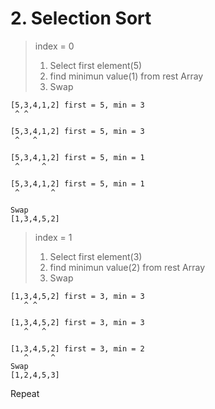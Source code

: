 # 2. Selection Sort


>index = 0
>1) Select first element(5) 
>2) find minimun value(1) from rest Array
>3) Swap
```
[5,3,4,1,2] first = 5, min = 3
 ^ ^

[5,3,4,1,2] first = 5, min = 3
 ^   ^

[5,3,4,1,2] first = 5, min = 1
 ^     ^

[5,3,4,1,2] first = 5, min = 1
 ^       ^

Swap
[1,3,4,5,2]
```

>index = 1
>1) Select first element(3) 
>2) find minimun value(2) from rest Array
>3) Swap

```
[1,3,4,5,2] first = 3, min = 3
   ^ ^

[1,3,4,5,2] first = 3, min = 3
   ^   ^

[1,3,4,5,2] first = 3, min = 2
   ^     ^
Swap
[1,2,4,5,3]
```

Repeat
